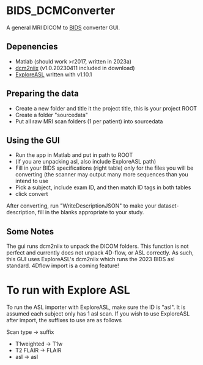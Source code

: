 # BIDS_DCMConverter
A general MRI DICOM to [BIDS](https://bids.neuroimaging.io/) converter GUI. 

## Depenencies 
* Matlab (should work >r2017, written in 2023a)
* [dcm2niix](https://github.com/rordenlab/dcm2niix) (v1.0.20230411 included in download) 
* [ExploreASL](https://github.com/ExploreASL/ExploreASL) written with v1.10.1

## Preparing the data
*  Create a new folder and title it the project title, this is your project ROOT
*  Create a folder "sourcedata"
*  Put all raw MRI scan folders (1 per patient) into sourcedata

## Using the GUI
* Run the app in Matlab and put in path to ROOT
* (if you are unpacking asl, also include ExploreASL path)
* Fill in your BIDS specifications (right table) only for the files you will be converting (the scanner may output many more sequences than you intend to use
* Pick a subject, include exam ID, and then match ID tags in both tables
* click convert

After converting, run "WriteDescriptionJSON" to make your dataset-description, fill in the blanks appropriate to your study.

## Some Notes
The gui runs dcm2niix to unpack the DICOM folders. This function is not perfect and currently does not unpack 4D-flow, or ASL correctly. As such, this GUI uses ExploreASL's dcm2niix which runs the 2023 BIDS asl standard. 4Dflow import is a coming feature!

# To run with Explore ASL
To run the ASL importer with ExploreASL, make sure the ID is "asl". It is assumed each subject only has 1 asl scan. 
If you wish to use ExploreASL after import, the suffixes to use are as follows

Scan type -> suffix
* T1weighted -> T1w
* T2 FLAIR -> FLAIR
* asl -> asl 
